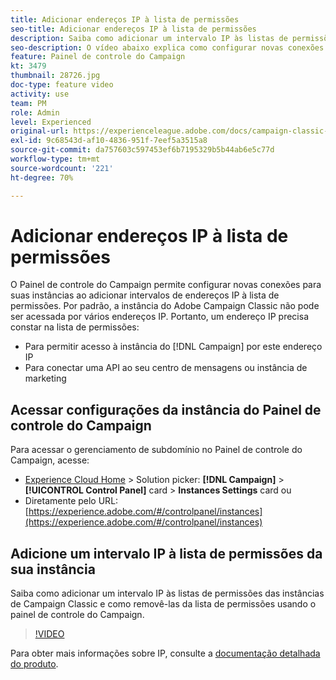 ```yaml
---
title: Adicionar endereços IP à lista de permissões
seo-title: Adicionar endereços IP à lista de permissões
description: Saiba como adicionar um intervalo IP às listas de permissões das instâncias de Campaign Classic e como removê-las da lista de permissões usando o painel de controle do Campaign.
seo-description: O vídeo abaixo explica como configurar novas conexões para suas instâncias, permitindo a listagem de intervalos de endereços IP.
feature: Painel de controle do Campaign
kt: 3479
thumbnail: 28726.jpg
doc-type: feature video
activity: use
team: PM
role: Admin
level: Experienced
original-url: https://experienceleague.adobe.com/docs/campaign-classic-learn/tutorials/administrating/control-panel-acc/ip-whitelisting.html,https://experienceleague.adobe.com/docs/campaign-classic-learn/tutorials/administrating/control-panel-acc/ip-allow-listing.html
exl-id: 9c68543d-af10-4836-951f-7eef5a3515a8
source-git-commit: da757603c597453ef6b7195329b5b44ab6e5c77d
workflow-type: tm+mt
source-wordcount: '221'
ht-degree: 70%

---
```


# Adicionar endereços IP à lista de permissões

O Painel de controle do Campaign permite configurar novas conexões para suas instâncias ao adicionar intervalos de endereços IP à lista de permissões. Por padrão, a instância do Adobe Campaign Classic não pode ser acessada por vários endereços IP. Portanto, um endereço IP precisa constar na lista de permissões:

* Para permitir acesso à instância do [!DNL Campaign] por este endereço IP
* Para conectar uma API ao seu centro de mensagens ou instância de marketing

## Acessar configurações da instância do Painel de controle do Campaign

Para acessar o gerenciamento de subdomínio no Painel de controle do Campaign, acesse:

* [Experience Cloud Home](https://experience.adobe.com/#/home) > Solution picker: **[!DNL Campaign]** > **[!UICONTROL Control Panel]** card > **Instances Settings** card
ou
* Diretamente pelo URL: [https://experience.adobe.com/#/controlpanel/instances](https://experience.adobe.com/#/controlpanel/instances)

## Adicione um intervalo IP à lista de permissões da sua instância

Saiba como adicionar um intervalo IP às listas de permissões das instâncias de Campaign Classic e como removê-las da lista de permissões usando o painel de controle do Campaign.

>[!VIDEO](https://video.tv.adobe.com/v/28726?quality=12)

Para obter mais informações sobre IP, consulte a [documentação detalhada do produto](https://experienceleague.adobe.com/docs/control-panel/using/sftp-management/ip-range-allow-listing.html).

